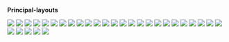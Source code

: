 **Principal-layouts**

<img src="https://github.com/felipechaux/android-final-project/blob/master/captures/publish-product-6.jpg" />
<img src="https://github.com/felipechaux/android-final-project/blob/master/captures/edit-1.jpg" />
<img src="https://github.com/felipechaux/android-final-project/blob/master/captures/edit-success.jpg" />

<img src="https://github.com/felipechaux/android-final-project/blob/master/captures/publish-product-1.png" />

<img src="https://github.com/felipechaux/android-final-project/blob/master/captures/publish-product-2.png" />

<img src="https://github.com/felipechaux/android-final-project/blob/master/captures/publish-product-3.png" />

<img src="https://github.com/felipechaux/android-final-project/blob/master/captures/publish-product-4.png" />

<img src="https://github.com/felipechaux/android-final-project/blob/master/captures/publish-product-5.png" />

<img src="https://github.com/felipechaux/android-final-project/blob/master/captures/validation-login.png" />

<img src="https://github.com/felipechaux/android-final-project/blob/master/captures/login-service.png" />

<img src="https://github.com/felipechaux/android-final-project/blob/master/captures/register-validation.png" />

<img src="https://github.com/felipechaux/android-final-project/blob/master/captures/user-register.png" />

<img src="https://github.com/felipechaux/android-final-project/blob/master/captures/register-user-succes.png" />

<img src="https://github.com/felipechaux/android-final-project/blob/master/captures/capture1.png" />

<img src="https://github.com/felipechaux/android-final-project/blob/master/captures/capture2.png" />

<img src="https://github.com/felipechaux/android-final-project/blob/master/captures/capture3.png" />

<img src="https://github.com/felipechaux/android-final-project/blob/master/captures/capture4.png" />

<img src="https://github.com/felipechaux/android-final-project/blob/master/captures/capture5.png" />

<img src="https://github.com/felipechaux/android-final-project/blob/master/captures/capture6.png" />

<img src="https://github.com/felipechaux/android-final-project/blob/master/captures/capture7.png" />

<img src="https://github.com/felipechaux/android-final-project/blob/master/captures/capture8.png" />

<img src="https://github.com/felipechaux/android-final-project/blob/master/captures/capture9.png" />

<img src="https://github.com/felipechaux/android-final-project/blob/master/captures/capture10.png" />

<img src="https://github.com/felipechaux/android-final-project/blob/master/captures/capture11.png" />

<img src="https://github.com/felipechaux/android-final-project/blob/master/captures/capture12.png" />

<img src="https://github.com/felipechaux/android-final-project/blob/master/captures/capture13.png" />

<img src="https://github.com/felipechaux/android-final-project/blob/master/captures/capture14.png" />

<img src="https://github.com/felipechaux/android-final-project/blob/master/captures/capture15.png" />

<img src="https://github.com/felipechaux/android-final-project/blob/master/captures/capture16.png" />

<img src="https://github.com/felipechaux/android-final-project/blob/master/captures/capture17.png" />